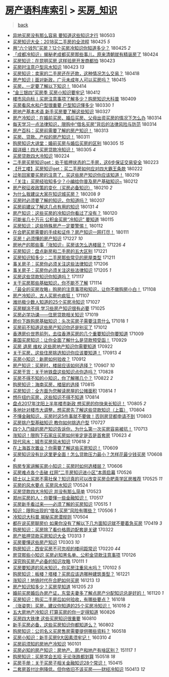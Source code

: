 [房产语料库索引](../../README.md)  > [买房_知识](买房_知识.md)
====
> [back](../README.md)

- [异地买房没有那么容易 要知道这些知识才行](http://jkwz.applinzi.com/ittc/7098904768124814342.html#%E5%BC%82%E5%9C%B0%E4%B9%B0%E6%88%BF%E6%B2%A1%E6%9C%89%E9%82%A3%E4%B9%88%E5%AE%B9%E6%98%93+%E8%A6%81%E7%9F%A5%E9%81%93%E8%BF%99%E4%BA%9B%E7%9F%A5%E8%AF%86%E6%89%8D%E8%A1%8C) 180503  
- [买房知识大全：2018买二手房的全流程](http://jkwz.applinzi.com/ittc/7095940019212780560.html#%E4%B9%B0%E6%88%BF%E7%9F%A5%E8%AF%86%E5%A4%A7%E5%85%A8%EF%BC%9A2018%E4%B9%B0%E4%BA%8C%E6%89%8B%E6%88%BF%E7%9A%84%E5%85%A8%E6%B5%81%E7%A8%8B) 180425 *5* 
- [用“六个钱包”买房？12个买房冷知识你知道多少？](http://jkwz.applinzi.com/ittc/7095861297872897030.html#%E7%94%A8%E2%80%9C%E5%85%AD%E4%B8%AA%E9%92%B1%E5%8C%85%E2%80%9D%E4%B9%B0%E6%88%BF%EF%BC%9F12%E4%B8%AA%E4%B9%B0%E6%88%BF%E5%86%B7%E7%9F%A5%E8%AF%86%E4%BD%A0%E7%9F%A5%E9%81%93%E5%A4%9A%E5%B0%91%EF%BC%9F) 180425 *2* 
- [「成都冷知识」揭秘老成都买房那些事儿，原来清朝就有精装房了](http://jkwz.applinzi.com/ittc/7095553849152766986.html#%E3%80%8C%E6%88%90%E9%83%BD%E5%86%B7%E7%9F%A5%E8%AF%86%E3%80%8D%E6%8F%AD%E7%A7%98%E8%80%81%E6%88%90%E9%83%BD%E4%B9%B0%E6%88%BF%E9%82%A3%E4%BA%9B%E4%BA%8B%E5%84%BF%EF%BC%8C%E5%8E%9F%E6%9D%A5%E6%B8%85%E6%9C%9D%E5%B0%B1%E6%9C%89%E7%B2%BE%E8%A3%85%E6%88%BF%E4%BA%86) 180424  
- [买房知识：在昆明买房 这样验房开发商都怕](http://jkwz.applinzi.com/ittc/7095209734649152523.html#%E4%B9%B0%E6%88%BF%E7%9F%A5%E8%AF%86%EF%BC%9A%E5%9C%A8%E6%98%86%E6%98%8E%E4%B9%B0%E6%88%BF+%E8%BF%99%E6%A0%B7%E9%AA%8C%E6%88%BF%E5%BC%80%E5%8F%91%E5%95%86%E9%83%BD%E6%80%95) 180423  
- [买房时注意户型风水知识](http://jkwz.applinzi.com/ittc/7095171153327031302.html#%E4%B9%B0%E6%88%BF%E6%97%B6%E6%B3%A8%E6%84%8F%E6%88%B7%E5%9E%8B%E9%A3%8E%E6%B0%B4%E7%9F%A5%E8%AF%86) 180423 *13* 
- [买房知识：卖家的二手房还在还款，这种情况怎么交易？](http://jkwz.applinzi.com/ittc/7093309925440881674.html#%E4%B9%B0%E6%88%BF%E7%9F%A5%E8%AF%86%EF%BC%9A%E5%8D%96%E5%AE%B6%E7%9A%84%E4%BA%8C%E6%89%8B%E6%88%BF%E8%BF%98%E5%9C%A8%E8%BF%98%E6%AC%BE%EF%BC%8C%E8%BF%99%E7%A7%8D%E6%83%85%E5%86%B5%E6%80%8E%E4%B9%88%E4%BA%A4%E6%98%93%EF%BC%9F) 180418  
- [房产知识丨面对新政，广元未成年人可以买房吗？](http://jkwz.applinzi.com/ittc/7092229004574852113.html#%E6%88%BF%E4%BA%A7%E7%9F%A5%E8%AF%86%E4%B8%A8%E9%9D%A2%E5%AF%B9%E6%96%B0%E6%94%BF%EF%BC%8C%E5%B9%BF%E5%85%83%E6%9C%AA%E6%88%90%E5%B9%B4%E4%BA%BA%E5%8F%AF%E4%BB%A5%E4%B9%B0%E6%88%BF%E5%90%97%EF%BC%9F) 180415  
- [买房，一定要了解以下知识！](http://jkwz.applinzi.com/ittc/7091961633469629457.html#%E4%B9%B0%E6%88%BF%EF%BC%8C%E4%B8%80%E5%AE%9A%E8%A6%81%E4%BA%86%E8%A7%A3%E4%BB%A5%E4%B8%8B%E7%9F%A5%E8%AF%86%EF%BC%81) 180414  
- [“金三银四”买房季  买房小知识要牢记](http://jkwz.applinzi.com/ittc/7091002502109725702.html#%E2%80%9C%E9%87%91%E4%B8%89%E9%93%B6%E5%9B%9B%E2%80%9D%E4%B9%B0%E6%88%BF%E5%AD%A3++%E4%B9%B0%E6%88%BF%E5%B0%8F%E7%9F%A5%E8%AF%86%E8%A6%81%E7%89%A2%E8%AE%B0) 180412  
- [楼市风向标丨买房注意事项了解多少？购房知识大科普](http://jkwz.applinzi.com/ittc/7089972360855946251.html#%E6%A5%BC%E5%B8%82%E9%A3%8E%E5%90%91%E6%A0%87%E4%B8%A8%E4%B9%B0%E6%88%BF%E6%B3%A8%E6%84%8F%E4%BA%8B%E9%A1%B9%E4%BA%86%E8%A7%A3%E5%A4%9A%E5%B0%91%EF%BC%9F%E8%B4%AD%E6%88%BF%E7%9F%A5%E8%AF%86%E5%A4%A7%E7%A7%91%E6%99%AE) 180409  
- [买房看风水和户型很重要 户型知识懂多少](http://jkwz.applinzi.com/ittc/7086224773610996752.html#%E4%B9%B0%E6%88%BF%E7%9C%8B%E9%A3%8E%E6%B0%B4%E5%92%8C%E6%88%B7%E5%9E%8B%E5%BE%88%E9%87%8D%E8%A6%81+%E6%88%B7%E5%9E%8B%E7%9F%A5%E8%AF%86%E6%87%82%E5%A4%9A%E5%B0%91) 180330 *1* 
- [房地产基本术语 新手买房要了解这些知识](http://jkwz.applinzi.com/ittc/7085096474037978128.html#%E6%88%BF%E5%9C%B0%E4%BA%A7%E5%9F%BA%E6%9C%AC%E6%9C%AF%E8%AF%AD+%E6%96%B0%E6%89%8B%E4%B9%B0%E6%88%BF%E8%A6%81%E4%BA%86%E8%A7%A3%E8%BF%99%E4%BA%9B%E7%9F%A5%E8%AF%86) 180327  
- [房产冷知识：在婚前买房、婚后买房、父母出资买房的情况下怎么办](http://jkwz.applinzi.com/ittc/7080342419147326475.html#%E6%88%BF%E4%BA%A7%E5%86%B7%E7%9F%A5%E8%AF%86%EF%BC%9A%E5%9C%A8%E5%A9%9A%E5%89%8D%E4%B9%B0%E6%88%BF%E3%80%81%E5%A9%9A%E5%90%8E%E4%B9%B0%E6%88%BF%E3%80%81%E7%88%B6%E6%AF%8D%E5%87%BA%E8%B5%84%E4%B9%B0%E6%88%BF%E7%9A%84%E6%83%85%E5%86%B5%E4%B8%8B%E6%80%8E%E4%B9%88%E5%8A%9E) 180314  
- [每天学习一点法律知识，限购中“借名买房”背后的法律风险与防范](http://jkwz.applinzi.com/ittc/7080332840325874694.html#%E6%AF%8F%E5%A4%A9%E5%AD%A6%E4%B9%A0%E4%B8%80%E7%82%B9%E6%B3%95%E5%BE%8B%E7%9F%A5%E8%AF%86%EF%BC%8C%E9%99%90%E8%B4%AD%E4%B8%AD%E2%80%9C%E5%80%9F%E5%90%8D%E4%B9%B0%E6%88%BF%E2%80%9D%E8%83%8C%E5%90%8E%E7%9A%84%E6%B3%95%E5%BE%8B%E9%A3%8E%E9%99%A9%E4%B8%8E%E9%98%B2%E8%8C%83) 180314  
- [房产百科：买房前需要了解的房产知识！](http://jkwz.applinzi.com/ittc/7079931474101142544.html#%E6%88%BF%E4%BA%A7%E7%99%BE%E7%A7%91%EF%BC%9A%E4%B9%B0%E6%88%BF%E5%89%8D%E9%9C%80%E8%A6%81%E4%BA%86%E8%A7%A3%E7%9A%84%E6%88%BF%E4%BA%A7%E7%9F%A5%E8%AF%86%EF%BC%81) 180313  
- [买房、贷款、产权的房产知识！](http://jkwz.applinzi.com/ittc/7079143680793642001.html#%E4%B9%B0%E6%88%BF%E3%80%81%E8%B4%B7%E6%AC%BE%E3%80%81%E4%BA%A7%E6%9D%83%E7%9A%84%E6%88%BF%E4%BA%A7%E7%9F%A5%E8%AF%86%EF%BC%81) 180311  
- [购房知识大讲堂：婚前买房与婚后买房的区别](http://jkwz.applinzi.com/ittc/7077037378672002055.html#%E8%B4%AD%E6%88%BF%E7%9F%A5%E8%AF%86%E5%A4%A7%E8%AE%B2%E5%A0%82%EF%BC%9A%E5%A9%9A%E5%89%8D%E4%B9%B0%E6%88%BF%E4%B8%8E%E5%A9%9A%E5%90%8E%E4%B9%B0%E6%88%BF%E7%9A%84%E5%8C%BA%E5%88%AB) 180305 *15* 
- [超详细！四大买房贷款冷知识！](http://jkwz.applinzi.com/ittc/7076922262177711110.html#%E8%B6%85%E8%AF%A6%E7%BB%86%EF%BC%81%E5%9B%9B%E5%A4%A7%E4%B9%B0%E6%88%BF%E8%B4%B7%E6%AC%BE%E5%86%B7%E7%9F%A5%E8%AF%86%EF%BC%81) 180305 *4* 
- [买房贷款四大冷知识](http://jkwz.applinzi.com/ittc/7073589851951989771.html#%E4%B9%B0%E6%88%BF%E8%B4%B7%E6%AC%BE%E5%9B%9B%E5%A4%A7%E5%86%B7%E7%9F%A5%E8%AF%86) 180224  
- [二手房买房知识get：处于抵押状态的二手房，这6步保证交易安全](http://jkwz.applinzi.com/ittc/7069896159919604752.html#%E4%BA%8C%E6%89%8B%E6%88%BF%E4%B9%B0%E6%88%BF%E7%9F%A5%E8%AF%86get%EF%BC%9A%E5%A4%84%E4%BA%8E%E6%8A%B5%E6%8A%BC%E7%8A%B6%E6%80%81%E7%9A%84%E4%BA%8C%E6%89%8B%E6%88%BF%EF%BC%8C%E8%BF%996%E6%AD%A5%E4%BF%9D%E8%AF%81%E4%BA%A4%E6%98%93%E5%AE%89%E5%85%A8) 180223  
- [【开工喽】买房知识get：买二手房如何应对四大霸王条款](http://jkwz.applinzi.com/ittc/7072924057052120070.html#%E3%80%90%E5%BC%80%E5%B7%A5%E5%96%BD%E3%80%91%E4%B9%B0%E6%88%BF%E7%9F%A5%E8%AF%86get%EF%BC%9A%E4%B9%B0%E4%BA%8C%E6%89%8B%E6%88%BF%E5%A6%82%E4%BD%95%E5%BA%94%E5%AF%B9%E5%9B%9B%E5%A4%A7%E9%9C%B8%E7%8E%8B%E6%9D%A1%E6%AC%BE) 180222  
- [过年回家要买房的注意了，买这些房产知识你应该知道！](http://jkwz.applinzi.com/ittc/7069188088650007569.html#%E8%BF%87%E5%B9%B4%E5%9B%9E%E5%AE%B6%E8%A6%81%E4%B9%B0%E6%88%BF%E7%9A%84%E6%B3%A8%E6%84%8F%E4%BA%86%EF%BC%8C%E4%B9%B0%E8%BF%99%E4%BA%9B%E6%88%BF%E4%BA%A7%E7%9F%A5%E8%AF%86%E4%BD%A0%E5%BA%94%E8%AF%A5%E7%9F%A5%E9%81%93%EF%BC%81) 180219  
- [「关注」买房经验知多少？小编给你普及房产基础知识~](http://jkwz.applinzi.com/ittc/7069283793892803595.html#%E3%80%8C%E5%85%B3%E6%B3%A8%E3%80%8D%E4%B9%B0%E6%88%BF%E7%BB%8F%E9%AA%8C%E7%9F%A5%E5%A4%9A%E5%B0%91%EF%BC%9F%E5%B0%8F%E7%BC%96%E7%BB%99%E4%BD%A0%E6%99%AE%E5%8F%8A%E6%88%BF%E4%BA%A7%E5%9F%BA%E7%A1%80%E7%9F%A5%E8%AF%86%7E) 180212  
- [房产税征收政策的变化（买房必备知识）](http://jkwz.applinzi.com/ittc/7066904143879210001.html#%E6%88%BF%E4%BA%A7%E7%A8%8E%E5%BE%81%E6%94%B6%E6%94%BF%E7%AD%96%E7%9A%84%E5%8F%98%E5%8C%96%EF%BC%88%E4%B9%B0%E6%88%BF%E5%BF%85%E5%A4%87%E7%9F%A5%E8%AF%86%EF%BC%89) 180210 *2* 
- [为什么我建议大家在知识城买房？](http://jkwz.applinzi.com/ittc/7067803440577512464.html#%E4%B8%BA%E4%BB%80%E4%B9%88%E6%88%91%E5%BB%BA%E8%AE%AE%E5%A4%A7%E5%AE%B6%E5%9C%A8%E7%9F%A5%E8%AF%86%E5%9F%8E%E4%B9%B0%E6%88%BF%EF%BC%9F) 180208 *9* 
- [买房时必须要了解的知识，你知道吗？](http://jkwz.applinzi.com/ittc/7067261865602581520.html#%E4%B9%B0%E6%88%BF%E6%97%B6%E5%BF%85%E9%A1%BB%E8%A6%81%E4%BA%86%E8%A7%A3%E7%9A%84%E7%9F%A5%E8%AF%86%EF%BC%8C%E4%BD%A0%E7%9F%A5%E9%81%93%E5%90%97%EF%BC%9F) 180207  
- [买房前建议了解这几点有用的知识](http://jkwz.applinzi.com/ittc/7064685809033020423.html#%E4%B9%B0%E6%88%BF%E5%89%8D%E5%BB%BA%E8%AE%AE%E4%BA%86%E8%A7%A3%E8%BF%99%E5%87%A0%E7%82%B9%E6%9C%89%E7%94%A8%E7%9A%84%E7%9F%A5%E8%AF%86) 180131 *4* 
- [房产知识：这些买房的冷知识你看过了没有？](http://jkwz.applinzi.com/ittc/7060680994409939975.html#%E6%88%BF%E4%BA%A7%E7%9F%A5%E8%AF%86%EF%BC%9A%E8%BF%99%E4%BA%9B%E4%B9%B0%E6%88%BF%E7%9A%84%E5%86%B7%E7%9F%A5%E8%AF%86%E4%BD%A0%E7%9C%8B%E8%BF%87%E4%BA%86%E6%B2%A1%E6%9C%89%EF%BC%9F) 180120  
- [可能省几十万元 公积金买房“冷知识” 要知道](http://jkwz.applinzi.com/ittc/7058761287863895046.html#%E5%8F%AF%E8%83%BD%E7%9C%81%E5%87%A0%E5%8D%81%E4%B8%87%E5%85%83+%E5%85%AC%E7%A7%AF%E9%87%91%E4%B9%B0%E6%88%BF%E2%80%9C%E5%86%B7%E7%9F%A5%E8%AF%86%E2%80%9D+%E8%A6%81%E7%9F%A5%E9%81%93) 180115  
- [买房知识：这些特殊房产一定要警惕！](http://jkwz.applinzi.com/ittc/7057753228748260363.html#%E4%B9%B0%E6%88%BF%E7%9F%A5%E8%AF%86%EF%BC%9A%E8%BF%99%E4%BA%9B%E7%89%B9%E6%AE%8A%E6%88%BF%E4%BA%A7%E4%B8%80%E5%AE%9A%E8%A6%81%E8%AD%A6%E6%83%95%EF%BC%81) 180112  
- [在合肥买房需要的手续和证件？房产知识一网打尽！](http://jkwz.applinzi.com/ittc/7057226439420544007.html#%E5%9C%A8%E5%90%88%E8%82%A5%E4%B9%B0%E6%88%BF%E9%9C%80%E8%A6%81%E7%9A%84%E6%89%8B%E7%BB%AD%E5%92%8C%E8%AF%81%E4%BB%B6%EF%BC%9F%E6%88%BF%E4%BA%A7%E7%9F%A5%E8%AF%86%E4%B8%80%E7%BD%91%E6%89%93%E5%B0%BD%EF%BC%81) 180111  
- [买房！必须懂的房产知识](http://jkwz.applinzi.com/ittc/7051761037219464208.html#%E4%B9%B0%E6%88%BF%EF%BC%81%E5%BF%85%E9%A1%BB%E6%87%82%E7%9A%84%E6%88%BF%E4%BA%A7%E7%9F%A5%E8%AF%86) 171227 *10* 
- [房地产的那些事「涨知识」买房该怎么选楼层？](http://jkwz.applinzi.com/ittc/7051507774255531024.html#%E6%88%BF%E5%9C%B0%E4%BA%A7%E7%9A%84%E9%82%A3%E4%BA%9B%E4%BA%8B%E3%80%8C%E6%B6%A8%E7%9F%A5%E8%AF%86%E3%80%8D%E4%B9%B0%E6%88%BF%E8%AF%A5%E6%80%8E%E4%B9%88%E9%80%89%E6%A5%BC%E5%B1%82%EF%BC%9F) 171226 *4* 
- [买房知识：盘点新房和二手房的五大区别](http://jkwz.applinzi.com/ittc/7049481480231715856.html#%E4%B9%B0%E6%88%BF%E7%9F%A5%E8%AF%86%EF%BC%9A%E7%9B%98%E7%82%B9%E6%96%B0%E6%88%BF%E5%92%8C%E4%BA%8C%E6%89%8B%E6%88%BF%E7%9A%84%E4%BA%94%E5%A4%A7%E5%8C%BA%E5%88%AB) 171221  
- [买房知识知多少：二手房那些常见的房屋类型](http://jkwz.applinzi.com/ittc/7045873682679858193.html#%E4%B9%B0%E6%88%BF%E7%9F%A5%E8%AF%86%E7%9F%A5%E5%A4%9A%E5%B0%91%EF%BC%9A%E4%BA%8C%E6%89%8B%E6%88%BF%E9%82%A3%E4%BA%9B%E5%B8%B8%E8%A7%81%E7%9A%84%E6%88%BF%E5%B1%8B%E7%B1%BB%E5%9E%8B) 171211  
- [事关房子：买房你必须关注这些法律知识](http://jkwz.applinzi.com/ittc/7043982763114365968.html#%E4%BA%8B%E5%85%B3%E6%88%BF%E5%AD%90%EF%BC%9A%E4%B9%B0%E6%88%BF%E4%BD%A0%E5%BF%85%E9%A1%BB%E5%85%B3%E6%B3%A8%E8%BF%99%E4%BA%9B%E6%B3%95%E5%BE%8B%E7%9F%A5%E8%AF%86) 171206  
- [事关房子：买房你必须关注这些法律知识](http://jkwz.applinzi.com/ittc/7043673875747963921.html#%E4%BA%8B%E5%85%B3%E6%88%BF%E5%AD%90%EF%BC%9A%E4%B9%B0%E6%88%BF%E4%BD%A0%E5%BF%85%E9%A1%BB%E5%85%B3%E6%B3%A8%E8%BF%99%E4%BA%9B%E6%B3%95%E5%BE%8B%E7%9F%A5%E8%AF%86) 171205 *1* 
- [买房这些贷款知识你知道吗？](http://jkwz.applinzi.com/ittc/7036883113303606288.html#%E4%B9%B0%E6%88%BF%E8%BF%99%E4%BA%9B%E8%B4%B7%E6%AC%BE%E7%9F%A5%E8%AF%86%E4%BD%A0%E7%9F%A5%E9%81%93%E5%90%97%EF%BC%9F) 171117  
- [关于买房那些基础知识，你不能不了解](http://jkwz.applinzi.com/ittc/7035725906646139920.html#%E5%85%B3%E4%BA%8E%E4%B9%B0%E6%88%BF%E9%82%A3%E4%BA%9B%E5%9F%BA%E7%A1%80%E7%9F%A5%E8%AF%86%EF%BC%8C%E4%BD%A0%E4%B8%8D%E8%83%BD%E4%B8%8D%E4%BA%86%E8%A7%A3) 171114  
- [「最全的买房攻略」购房的注意事项和知识，让你不做购房小白！](http://jkwz.applinzi.com/ittc/7033591715439576080.html#%E3%80%8C%E6%9C%80%E5%85%A8%E7%9A%84%E4%B9%B0%E6%88%BF%E6%94%BB%E7%95%A5%E3%80%8D%E8%B4%AD%E6%88%BF%E7%9A%84%E6%B3%A8%E6%84%8F%E4%BA%8B%E9%A1%B9%E5%92%8C%E7%9F%A5%E8%AF%86%EF%BC%8C%E8%AE%A9%E4%BD%A0%E4%B8%8D%E5%81%9A%E8%B4%AD%E6%88%BF%E5%B0%8F%E7%99%BD%EF%BC%81) 171108  
- [房产冷知识，古人买房也疯狂！](http://jkwz.applinzi.com/ittc/7033261222709953552.html#%E6%88%BF%E4%BA%A7%E5%86%B7%E7%9F%A5%E8%AF%86%EF%BC%8C%E5%8F%A4%E4%BA%BA%E4%B9%B0%E6%88%BF%E4%B9%9F%E7%96%AF%E7%8B%82%EF%BC%81) 171107  
- [潍坊极少数人知道的25个买房冷知识](http://jkwz.applinzi.com/ittc/7029084125896639504.html#%E6%BD%8D%E5%9D%8A%E6%9E%81%E5%B0%91%E6%95%B0%E4%BA%BA%E7%9F%A5%E9%81%93%E7%9A%8425%E4%B8%AA%E4%B9%B0%E6%88%BF%E5%86%B7%E7%9F%A5%E8%AF%86) 171027  
- [买房糊涂不得 学习些房产知识很有必要](http://jkwz.applinzi.com/ittc/7028430558307288081.html#%E4%B9%B0%E6%88%BF%E7%B3%8A%E6%B6%82%E4%B8%8D%E5%BE%97+%E5%AD%A6%E4%B9%A0%E4%BA%9B%E6%88%BF%E4%BA%A7%E7%9F%A5%E8%AF%86%E5%BE%88%E6%9C%89%E5%BF%85%E8%A6%81) 171025  
- [买房必学功课——住房贷款相关知识](http://jkwz.applinzi.com/ittc/7026165252553704465.html#%E4%B9%B0%E6%88%BF%E5%BF%85%E5%AD%A6%E5%8A%9F%E8%AF%BE%E2%80%94%E2%80%94%E4%BD%8F%E6%88%BF%E8%B4%B7%E6%AC%BE%E7%9B%B8%E5%85%B3%E7%9F%A5%E8%AF%86) 171019  
- [房价下跌购房基础知识：头次买房子需要注意什么](http://jkwz.applinzi.com/ittc/7025908240452420624.html#%E6%88%BF%E4%BB%B7%E4%B8%8B%E8%B7%8C%E8%B4%AD%E6%88%BF%E5%9F%BA%E7%A1%80%E7%9F%A5%E8%AF%86%EF%BC%9A%E5%A4%B4%E6%AC%A1%E4%B9%B0%E6%88%BF%E5%AD%90%E9%9C%80%E8%A6%81%E6%B3%A8%E6%84%8F%E4%BB%80%E4%B9%88) 171018 *1* 
- [买房前不知道这些房产知识你还是别买了](http://jkwz.applinzi.com/ittc/7023582820033889296.html#%E4%B9%B0%E6%88%BF%E5%89%8D%E4%B8%8D%E7%9F%A5%E9%81%93%E8%BF%99%E4%BA%9B%E6%88%BF%E4%BA%A7%E7%9F%A5%E8%AF%86%E4%BD%A0%E8%BF%98%E6%98%AF%E5%88%AB%E4%B9%B0%E4%BA%86) 171012  
- [香港房价世界前列，去往香港买房的几个重要知识你要知道](http://jkwz.applinzi.com/ittc/7022480284166128656.html#%E9%A6%99%E6%B8%AF%E6%88%BF%E4%BB%B7%E4%B8%96%E7%95%8C%E5%89%8D%E5%88%97%EF%BC%8C%E5%8E%BB%E5%BE%80%E9%A6%99%E6%B8%AF%E4%B9%B0%E6%88%BF%E7%9A%84%E5%87%A0%E4%B8%AA%E9%87%8D%E8%A6%81%E7%9F%A5%E8%AF%86%E4%BD%A0%E8%A6%81%E7%9F%A5%E9%81%93) 171009  
- [美国买房知识：让你全面了解什么是贷款预受函！](http://jkwz.applinzi.com/ittc/7018706693050074129.html#%E7%BE%8E%E5%9B%BD%E4%B9%B0%E6%88%BF%E7%9F%A5%E8%AF%86%EF%BC%9A%E8%AE%A9%E4%BD%A0%E5%85%A8%E9%9D%A2%E4%BA%86%E8%A7%A3%E4%BB%80%E4%B9%88%E6%98%AF%E8%B4%B7%E6%AC%BE%E9%A2%84%E5%8F%97%E5%87%BD%EF%BC%81) 170929  
- [买房 退房 维权 这些房地产知识你需要知道](http://jkwz.applinzi.com/ittc/7016083294981194768.html#%E4%B9%B0%E6%88%BF+%E9%80%80%E6%88%BF+%E7%BB%B4%E6%9D%83+%E8%BF%99%E4%BA%9B%E6%88%BF%E5%9C%B0%E4%BA%A7%E7%9F%A5%E8%AF%86%E4%BD%A0%E9%9C%80%E8%A6%81%E7%9F%A5%E9%81%93) 170922  
- [关于买房，这些住房挑选知识你应该要知道！](http://jkwz.applinzi.com/ittc/7012731317253571600.html#%E5%85%B3%E4%BA%8E%E4%B9%B0%E6%88%BF%EF%BC%8C%E8%BF%99%E4%BA%9B%E4%BD%8F%E6%88%BF%E6%8C%91%E9%80%89%E7%9F%A5%E8%AF%86%E4%BD%A0%E5%BA%94%E8%AF%A5%E8%A6%81%E7%9F%A5%E9%81%93%EF%BC%81) 170913 *4* 
- [买房小知识：新房如何验收？](http://jkwz.applinzi.com/ittc/7012465081840042768.html#%E4%B9%B0%E6%88%BF%E5%B0%8F%E7%9F%A5%E8%AF%86%EF%BC%9A%E6%96%B0%E6%88%BF%E5%A6%82%E4%BD%95%E9%AA%8C%E6%94%B6%EF%BC%9F) 170912  
- [房产知识：买房时，楼层应该如何选择？](http://jkwz.applinzi.com/ittc/7010593919765840912.html#%E6%88%BF%E4%BA%A7%E7%9F%A5%E8%AF%86%EF%BC%9A%E4%B9%B0%E6%88%BF%E6%97%B6%EF%BC%8C%E6%A5%BC%E5%B1%82%E5%BA%94%E8%AF%A5%E5%A6%82%E4%BD%95%E9%80%89%E6%8B%A9%EF%BC%9F) 170907 *10* 
- [买房干货：关于地铁盘这些知识点你造吗？](http://jkwz.applinzi.com/ittc/7006871246653096977.html#%E4%B9%B0%E6%88%BF%E5%B9%B2%E8%B4%A7%EF%BC%9A%E5%85%B3%E4%BA%8E%E5%9C%B0%E9%93%81%E7%9B%98%E8%BF%99%E4%BA%9B%E7%9F%A5%E8%AF%86%E7%82%B9%E4%BD%A0%E9%80%A0%E5%90%97%EF%BC%9F) 170828  
- [买房不得不知的小知识，你了解哪几个？](http://jkwz.applinzi.com/ittc/7004545497833145360.html#%E4%B9%B0%E6%88%BF%E4%B8%8D%E5%BE%97%E4%B8%8D%E7%9F%A5%E7%9A%84%E5%B0%8F%E7%9F%A5%E8%AF%86%EF%BC%8C%E4%BD%A0%E4%BA%86%E8%A7%A3%E5%93%AA%E5%87%A0%E4%B8%AA%EF%BC%9F) 170822 *2* 
- [购房知识：海南买房，楼层的选择](http://jkwz.applinzi.com/ittc/7002066592861783057.html#%E8%B4%AD%E6%88%BF%E7%9F%A5%E8%AF%86%EF%BC%9A%E6%B5%B7%E5%8D%97%E4%B9%B0%E6%88%BF%EF%BC%8C%E6%A5%BC%E5%B1%82%E7%9A%84%E9%80%89%E6%8B%A9) 170815  
- [买房知识：全方面为您解读房屋的公摊面积](http://jkwz.applinzi.com/ittc/7001720873990751248.html#%E4%B9%B0%E6%88%BF%E7%9F%A5%E8%AF%86%EF%BC%9A%E5%85%A8%E6%96%B9%E9%9D%A2%E4%B8%BA%E6%82%A8%E8%A7%A3%E8%AF%BB%E6%88%BF%E5%B1%8B%E7%9A%84%E5%85%AC%E6%91%8A%E9%9D%A2%E7%A7%AF) 170814 *1* 
- [想在纽约买房，这些知识不得不知道](http://jkwz.applinzi.com/ittc/7001716498585093137.html#%E6%83%B3%E5%9C%A8%E7%BA%BD%E7%BA%A6%E4%B9%B0%E6%88%BF%EF%BC%8C%E8%BF%99%E4%BA%9B%E7%9F%A5%E8%AF%86%E4%B8%8D%E5%BE%97%E4%B8%8D%E7%9F%A5%E9%81%93) 170814  
- [盘点2017年沈阳上半年楼市新政 想买房的你快来长知识！](http://jkwz.applinzi.com/ittc/6998262184621376528.html#%E7%9B%98%E7%82%B92017%E5%B9%B4%E6%B2%88%E9%98%B3%E4%B8%8A%E5%8D%8A%E5%B9%B4%E6%A5%BC%E5%B8%82%E6%96%B0%E6%94%BF+%E6%83%B3%E4%B9%B0%E6%88%BF%E7%9A%84%E4%BD%A0%E5%BF%AB%E6%9D%A5%E9%95%BF%E7%9F%A5%E8%AF%86%EF%BC%81) 170805 *2* 
- [多地针对楼市大调整，想买房先了解这些贷款知识（上篇）](http://jkwz.applinzi.com/ittc/6997957657640829968.html#%E5%A4%9A%E5%9C%B0%E9%92%88%E5%AF%B9%E6%A5%BC%E5%B8%82%E5%A4%A7%E8%B0%83%E6%95%B4%EF%BC%8C%E6%83%B3%E4%B9%B0%E6%88%BF%E5%85%88%E4%BA%86%E8%A7%A3%E8%BF%99%E4%BA%9B%E8%B4%B7%E6%AC%BE%E7%9F%A5%E8%AF%86%EF%BC%88%E4%B8%8A%E7%AF%87%EF%BC%89) 170804  
- [不懂金融知识，买房时这5件事就不要做！否则房贷都申请不到](http://jkwz.applinzi.com/ittc/6997627208322253840.html#%E4%B8%8D%E6%87%82%E9%87%91%E8%9E%8D%E7%9F%A5%E8%AF%86%EF%BC%8C%E4%B9%B0%E6%88%BF%E6%97%B6%E8%BF%995%E4%BB%B6%E4%BA%8B%E5%B0%B1%E4%B8%8D%E8%A6%81%E5%81%9A%EF%BC%81%E5%90%A6%E5%88%99%E6%88%BF%E8%B4%B7%E9%83%BD%E7%94%B3%E8%AF%B7%E4%B8%8D%E5%88%B0) 170803  
- [买房挑户型基础知识 教你如何挑选户型](http://jkwz.applinzi.com/ittc/6994921123580740624.html#%E4%B9%B0%E6%88%BF%E6%8C%91%E6%88%B7%E5%9E%8B%E5%9F%BA%E7%A1%80%E7%9F%A5%E8%AF%86+%E6%95%99%E4%BD%A0%E5%A6%82%E4%BD%95%E6%8C%91%E9%80%89%E6%88%B7%E5%9E%8B) 170727  
- [四个入门级的房产知识告诉你，为什么第一次买房容易被坑！](http://jkwz.applinzi.com/ittc/6989828825587123216.html#%E5%9B%9B%E4%B8%AA%E5%85%A5%E9%97%A8%E7%BA%A7%E7%9A%84%E6%88%BF%E4%BA%A7%E7%9F%A5%E8%AF%86%E5%91%8A%E8%AF%89%E4%BD%A0%EF%BC%8C%E4%B8%BA%E4%BB%80%E4%B9%88%E7%AC%AC%E4%B8%80%E6%AC%A1%E4%B9%B0%E6%88%BF%E5%AE%B9%E6%98%93%E8%A2%AB%E5%9D%91%EF%BC%81) 170713  
- [涨知识！限购下石家庄买房如何鉴定是否是首套房](http://jkwz.applinzi.com/ittc/6982394027126031364.html#%E6%B6%A8%E7%9F%A5%E8%AF%86%EF%BC%81%E9%99%90%E8%B4%AD%E4%B8%8B%E7%9F%B3%E5%AE%B6%E5%BA%84%E4%B9%B0%E6%88%BF%E5%A6%82%E4%BD%95%E9%89%B4%E5%AE%9A%E6%98%AF%E5%90%A6%E6%98%AF%E9%A6%96%E5%A5%97%E6%88%BF) 170623 *4* 
- [现代风水：城市买房风水知识](http://jkwz.applinzi.com/ittc/6980603507873678341.html#%E7%8E%B0%E4%BB%A3%E9%A3%8E%E6%B0%B4%EF%BC%9A%E5%9F%8E%E5%B8%82%E4%B9%B0%E6%88%BF%E9%A3%8E%E6%B0%B4%E7%9F%A5%E8%AF%86) 170618 *2* 
- [在上海首次置业？你需要了解这些买房知识！](http://jkwz.applinzi.com/ittc/6977193411193865220.html#%E5%9C%A8%E4%B8%8A%E6%B5%B7%E9%A6%96%E6%AC%A1%E7%BD%AE%E4%B8%9A%EF%BC%9F%E4%BD%A0%E9%9C%80%E8%A6%81%E4%BA%86%E8%A7%A3%E8%BF%99%E4%BA%9B%E4%B9%B0%E6%88%BF%E7%9F%A5%E8%AF%86%EF%BC%81) 170609  
- [买房知识没有比这里更全面！怎么贷款压力最小？怎样花最少钱买房](http://jkwz.applinzi.com/ittc/6976750357983003652.html#%E4%B9%B0%E6%88%BF%E7%9F%A5%E8%AF%86%E6%B2%A1%E6%9C%89%E6%AF%94%E8%BF%99%E9%87%8C%E6%9B%B4%E5%85%A8%E9%9D%A2%EF%BC%81%E6%80%8E%E4%B9%88%E8%B4%B7%E6%AC%BE%E5%8E%8B%E5%8A%9B%E6%9C%80%E5%B0%8F%EF%BC%9F%E6%80%8E%E6%A0%B7%E8%8A%B1%E6%9C%80%E5%B0%91%E9%92%B1%E4%B9%B0%E6%88%BF) 170608 *4* 
- [购房专家讲解买房小知识：买房时如何选楼层？](http://jkwz.applinzi.com/ittc/6975985825509540868.html#%E8%B4%AD%E6%88%BF%E4%B8%93%E5%AE%B6%E8%AE%B2%E8%A7%A3%E4%B9%B0%E6%88%BF%E5%B0%8F%E7%9F%A5%E8%AF%86%EF%BC%9A%E4%B9%B0%E6%88%BF%E6%97%B6%E5%A6%82%E4%BD%95%E9%80%89%E6%A5%BC%E5%B1%82%EF%BC%9F) 170606  
- [买房难点各个击破 红网“二手房知识进小区”本周启幕](http://jkwz.applinzi.com/ittc/6971969884975006725.html#%E4%B9%B0%E6%88%BF%E9%9A%BE%E7%82%B9%E5%90%84%E4%B8%AA%E5%87%BB%E7%A0%B4+%E7%BA%A2%E7%BD%91%E2%80%9C%E4%BA%8C%E6%89%8B%E6%88%BF%E7%9F%A5%E8%AF%86%E8%BF%9B%E5%B0%8F%E5%8C%BA%E2%80%9D%E6%9C%AC%E5%91%A8%E5%90%AF%E5%B9%95) 170526  
- [硕士以上买房不需社保？知识真的可以改变买房合肥真学区房推荐](http://jkwz.applinzi.com/ittc/6971648292428448773.html#%E7%A1%95%E5%A3%AB%E4%BB%A5%E4%B8%8A%E4%B9%B0%E6%88%BF%E4%B8%8D%E9%9C%80%E7%A4%BE%E4%BF%9D%EF%BC%9F%E7%9F%A5%E8%AF%86%E7%9C%9F%E7%9A%84%E5%8F%AF%E4%BB%A5%E6%94%B9%E5%8F%98%E4%B9%B0%E6%88%BF%E5%90%88%E8%82%A5%E7%9C%9F%E5%AD%A6%E5%8C%BA%E6%88%BF%E6%8E%A8%E8%8D%90) 170525 *11* 
- [买房的风水要点 买房风水知识](http://jkwz.applinzi.com/ittc/6971183076343284740.html#%E4%B9%B0%E6%88%BF%E7%9A%84%E9%A3%8E%E6%B0%B4%E8%A6%81%E7%82%B9+%E4%B9%B0%E6%88%BF%E9%A3%8E%E6%B0%B4%E7%9F%A5%E8%AF%86) 170524 *1* 
- [买房贷款四大冷知识 并没有那么简单](http://jkwz.applinzi.com/ittc/6970849710368621573.html#%E4%B9%B0%E6%88%BF%E8%B4%B7%E6%AC%BE%E5%9B%9B%E5%A4%A7%E5%86%B7%E7%9F%A5%E8%AF%86+%E5%B9%B6%E6%B2%A1%E6%9C%89%E9%82%A3%E4%B9%88%E7%AE%80%E5%8D%95) 170523  
- [郑州买房的人：你要懂一些金融知识！](http://jkwz.applinzi.com/ittc/6968573890782561285.html#%E9%83%91%E5%B7%9E%E4%B9%B0%E6%88%BF%E7%9A%84%E4%BA%BA%EF%BC%9A%E4%BD%A0%E8%A6%81%E6%87%82%E4%B8%80%E4%BA%9B%E9%87%91%E8%9E%8D%E7%9F%A5%E8%AF%86%EF%BC%81) 170517  
- [买房新手看过来——必须了解的买房知识](http://jkwz.applinzi.com/ittc/6967904971637933060.html#%E4%B9%B0%E6%88%BF%E6%96%B0%E6%89%8B%E7%9C%8B%E8%BF%87%E6%9D%A5%E2%80%94%E2%80%94%E5%BF%85%E9%A1%BB%E4%BA%86%E8%A7%A3%E7%9A%84%E4%B9%B0%E6%88%BF%E7%9F%A5%E8%AF%86) 170515 *1* 
- [知识：限购出现的“借名买房”风险有哪些？](http://jkwz.applinzi.com/ittc/6964551956981875716.html#%E7%9F%A5%E8%AF%86%EF%BC%9A%E9%99%90%E8%B4%AD%E5%87%BA%E7%8E%B0%E7%9A%84%E2%80%9C%E5%80%9F%E5%90%8D%E4%B9%B0%E6%88%BF%E2%80%9D%E9%A3%8E%E9%99%A9%E6%9C%89%E5%93%AA%E4%BA%9B%EF%BC%9F) 170506 *1* 
- [冷知识大科普 揭秘买房潜规则](http://jkwz.applinzi.com/ittc/6963873701031314437.html#%E5%86%B7%E7%9F%A5%E8%AF%86%E5%A4%A7%E7%A7%91%E6%99%AE+%E6%8F%AD%E7%A7%98%E4%B9%B0%E6%88%BF%E6%BD%9C%E8%A7%84%E5%88%99) 170504  
- [都在说买房聊房价 如果你没有了解以下几方面知识就不要着急买房](http://jkwz.applinzi.com/ittc/6958209953927005188.html#%E9%83%BD%E5%9C%A8%E8%AF%B4%E4%B9%B0%E6%88%BF%E8%81%8A%E6%88%BF%E4%BB%B7+%E5%A6%82%E6%9E%9C%E4%BD%A0%E6%B2%A1%E6%9C%89%E4%BA%86%E8%A7%A3%E4%BB%A5%E4%B8%8B%E5%87%A0%E6%96%B9%E9%9D%A2%E7%9F%A5%E8%AF%86%E5%B0%B1%E4%B8%8D%E8%A6%81%E7%9D%80%E6%80%A5%E4%B9%B0%E6%88%BF) 170419 *3* 
- [购房知识：买房除了看价格周边配套是关键](http://jkwz.applinzi.com/ittc/6947991479694918660.html#%E8%B4%AD%E6%88%BF%E7%9F%A5%E8%AF%86%EF%BC%9A%E4%B9%B0%E6%88%BF%E9%99%A4%E4%BA%86%E7%9C%8B%E4%BB%B7%E6%A0%BC%E5%91%A8%E8%BE%B9%E9%85%8D%E5%A5%97%E6%98%AF%E5%85%B3%E9%94%AE) 170322  
- [房产抵押贷款买房知识大全](http://jkwz.applinzi.com/ittc/6944567569779524613.html#%E6%88%BF%E4%BA%A7%E6%8A%B5%E6%8A%BC%E8%B4%B7%E6%AC%BE%E4%B9%B0%E6%88%BF%E7%9F%A5%E8%AF%86%E5%A4%A7%E5%85%A8) 170313 *1* 
- [买房要懂这些房产知识](http://jkwz.applinzi.com/ittc/6940749151200609285.html#%E4%B9%B0%E6%88%BF%E8%A6%81%E6%87%82%E8%BF%99%E4%BA%9B%E6%88%BF%E4%BA%A7%E7%9F%A5%E8%AF%86) 170303 *10* 
- [购房知识：西安买房不可忽视的楼间距常识](http://jkwz.applinzi.com/ittc/6936762393991578628.html#%E8%B4%AD%E6%88%BF%E7%9F%A5%E8%AF%86%EF%BC%9A%E8%A5%BF%E5%AE%89%E4%B9%B0%E6%88%BF%E4%B8%8D%E5%8F%AF%E5%BF%BD%E8%A7%86%E7%9A%84%E6%A5%BC%E9%97%B4%E8%B7%9D%E5%B8%B8%E8%AF%86) 170220 *44* 
- [房贷那些小知识 买房必知黑名单、公积金贷款注意事项](http://jkwz.applinzi.com/ittc/6924906848250758148.html#%E6%88%BF%E8%B4%B7%E9%82%A3%E4%BA%9B%E5%B0%8F%E7%9F%A5%E8%AF%86+%E4%B9%B0%E6%88%BF%E5%BF%85%E7%9F%A5%E9%BB%91%E5%90%8D%E5%8D%95%E3%80%81%E5%85%AC%E7%A7%AF%E9%87%91%E8%B4%B7%E6%AC%BE%E6%B3%A8%E6%84%8F%E4%BA%8B%E9%A1%B9) 170126  
- [深究购买房产必备的知识攻略](http://jkwz.applinzi.com/ittc/6921806573185008644.html#%E6%B7%B1%E7%A9%B6%E8%B4%AD%E4%B9%B0%E6%88%BF%E4%BA%A7%E5%BF%85%E5%A4%87%E7%9A%84%E7%9F%A5%E8%AF%86%E6%94%BB%E7%95%A5) 170111 *1* 
- [买房要知道的风水知识，你买房注重风水吗？](http://jkwz.applinzi.com/ittc/6918328026013369349.html#%E4%B9%B0%E6%88%BF%E8%A6%81%E7%9F%A5%E9%81%93%E7%9A%84%E9%A3%8E%E6%B0%B4%E7%9F%A5%E8%AF%86%EF%BC%8C%E4%BD%A0%E4%B9%B0%E6%88%BF%E6%B3%A8%E9%87%8D%E9%A3%8E%E6%B0%B4%E5%90%97%EF%BC%9F) 170102 *5* 
- [购房知识：板楼？塔楼？买房应该选哪种建筑类型？](http://jkwz.applinzi.com/ittc/6914168714282140677.html#%E8%B4%AD%E6%88%BF%E7%9F%A5%E8%AF%86%EF%BC%9A%E6%9D%BF%E6%A5%BC%EF%BC%9F%E5%A1%94%E6%A5%BC%EF%BC%9F%E4%B9%B0%E6%88%BF%E5%BA%94%E8%AF%A5%E9%80%89%E5%93%AA%E7%A7%8D%E5%BB%BA%E7%AD%91%E7%B1%BB%E5%9E%8B%EF%BC%9F) 161221  
- [涨知识！地铁时代在合肥如何买房](http://jkwz.applinzi.com/ittc/6911187778372371460.html#%E6%B6%A8%E7%9F%A5%E8%AF%86%EF%BC%81%E5%9C%B0%E9%93%81%E6%97%B6%E4%BB%A3%E5%9C%A8%E5%90%88%E8%82%A5%E5%A6%82%E4%BD%95%E4%B9%B0%E6%88%BF) 161213 *13* 
- [房产知识知多少？买房早知道](http://jkwz.applinzi.com/ittc/6908128695016752133.html#%E6%88%BF%E4%BA%A7%E7%9F%A5%E8%AF%86%E7%9F%A5%E5%A4%9A%E5%B0%91%EF%BC%9F%E4%B9%B0%E6%88%BF%E6%97%A9%E7%9F%A5%E9%81%93) 161205 *23* 
- [婚前买房婚后办房产证，东营夫妻多了解点房产分配知识总是好的！](http://jkwz.applinzi.com/ittc/6902651119968191493.html#%E5%A9%9A%E5%89%8D%E4%B9%B0%E6%88%BF%E5%A9%9A%E5%90%8E%E5%8A%9E%E6%88%BF%E4%BA%A7%E8%AF%81%EF%BC%8C%E4%B8%9C%E8%90%A5%E5%A4%AB%E5%A6%BB%E5%A4%9A%E4%BA%86%E8%A7%A3%E7%82%B9%E6%88%BF%E4%BA%A7%E5%88%86%E9%85%8D%E7%9F%A5%E8%AF%86%E6%80%BB%E6%98%AF%E5%A5%BD%E7%9A%84%EF%BC%81) 161120 *1* 
- [买房知识：购买二手房后如何验收，有哪些要点？](http://jkwz.applinzi.com/ittc/6890383824470410244.html#%E4%B9%B0%E6%88%BF%E7%9F%A5%E8%AF%86%EF%BC%9A%E8%B4%AD%E4%B9%B0%E4%BA%8C%E6%89%8B%E6%88%BF%E5%90%8E%E5%A6%82%E4%BD%95%E9%AA%8C%E6%94%B6%EF%BC%8C%E6%9C%89%E5%93%AA%E4%BA%9B%E8%A6%81%E7%82%B9%EF%BC%9F) 161018  
- [（涨姿势）买房，建议你知道的25个买房冷知识！](http://jkwz.applinzi.com/ittc/6889715037186294789.html#%EF%BC%88%E6%B6%A8%E5%A7%BF%E5%8A%BF%EF%BC%89%E4%B9%B0%E6%88%BF%EF%BC%8C%E5%BB%BA%E8%AE%AE%E4%BD%A0%E7%9F%A5%E9%81%93%E7%9A%8425%E4%B8%AA%E4%B9%B0%E6%88%BF%E5%86%B7%E7%9F%A5%E8%AF%86%EF%BC%81) 161016 *2* 
- [五大房地产冷知识 打算买房的你一定得知道](http://jkwz.applinzi.com/ittc/6870562785368474628.html#%E4%BA%94%E5%A4%A7%E6%88%BF%E5%9C%B0%E4%BA%A7%E5%86%B7%E7%9F%A5%E8%AF%86+%E6%89%93%E7%AE%97%E4%B9%B0%E6%88%BF%E7%9A%84%E4%BD%A0%E4%B8%80%E5%AE%9A%E5%BE%97%E7%9F%A5%E9%81%93) 160826  
- [买房四大铁律 这些买房知识很重要](http://jkwz.applinzi.com/ittc/6864788821442561029.html#%E4%B9%B0%E6%88%BF%E5%9B%9B%E5%A4%A7%E9%93%81%E5%BE%8B+%E8%BF%99%E4%BA%9B%E4%B9%B0%E6%88%BF%E7%9F%A5%E8%AF%86%E5%BE%88%E9%87%8D%E8%A6%81) 160810  
- [新手买房必备，这些买房知识你都知道么？](http://jkwz.applinzi.com/ittc/6861711266816721924.html#%E6%96%B0%E6%89%8B%E4%B9%B0%E6%88%BF%E5%BF%85%E5%A4%87%EF%BC%8C%E8%BF%99%E4%BA%9B%E4%B9%B0%E6%88%BF%E7%9F%A5%E8%AF%86%E4%BD%A0%E9%83%BD%E7%9F%A5%E9%81%93%E4%B9%88%EF%BC%9F) 160802  
- [购房知识：公司名义买房售房需要提供哪些资料？](http://jkwz.applinzi.com/ittc/6833518218119218180.html#%E8%B4%AD%E6%88%BF%E7%9F%A5%E8%AF%86%EF%BC%9A%E5%85%AC%E5%8F%B8%E5%90%8D%E4%B9%89%E4%B9%B0%E6%88%BF%E5%94%AE%E6%88%BF%E9%9C%80%E8%A6%81%E6%8F%90%E4%BE%9B%E5%93%AA%E4%BA%9B%E8%B5%84%E6%96%99%EF%BC%9F) 160518  
- [买房小知识：新手买房9大因素须牢记！](http://jkwz.applinzi.com/ittc/6807978700691735557.html#%E4%B9%B0%E6%88%BF%E5%B0%8F%E7%9F%A5%E8%AF%86%EF%BC%9A%E6%96%B0%E6%89%8B%E4%B9%B0%E6%88%BF9%E5%A4%A7%E5%9B%A0%E7%B4%A0%E9%A1%BB%E7%89%A2%E8%AE%B0%EF%BC%81) 160310 *4* 
- [买房前须知的房地产冷知识](http://jkwz.applinzi.com/ittc/6782334685028025349.html#%E4%B9%B0%E6%88%BF%E5%89%8D%E9%A1%BB%E7%9F%A5%E7%9A%84%E6%88%BF%E5%9C%B0%E4%BA%A7%E5%86%B7%E7%9F%A5%E8%AF%86) 160101  
- [买房必知的房产知识：房地产、房产和地产有啥区别？](http://jkwz.applinzi.com/ittc/6765552994338997253.html#%E4%B9%B0%E6%88%BF%E5%BF%85%E7%9F%A5%E7%9A%84%E6%88%BF%E4%BA%A7%E7%9F%A5%E8%AF%86%EF%BC%9A%E6%88%BF%E5%9C%B0%E4%BA%A7%E3%80%81%E6%88%BF%E4%BA%A7%E5%92%8C%E5%9C%B0%E4%BA%A7%E6%9C%89%E5%95%A5%E5%8C%BA%E5%88%AB%EF%BC%9F) 151117 *1* 
- [购房知识：买房学会五招 无论涨跌都划算](http://jkwz.applinzi.com/ittc/547650611407908298.html#%E8%B4%AD%E6%88%BF%E7%9F%A5%E8%AF%86%EF%BC%9A%E4%B9%B0%E6%88%BF%E5%AD%A6%E4%BC%9A%E4%BA%94%E6%8B%9B+%E6%97%A0%E8%AE%BA%E6%B6%A8%E8%B7%8C%E9%83%BD%E5%88%92%E7%AE%97) 150518 *18* 
- [买房手册：关于买房子相关金融知识28个常识！](http://jkwz.applinzi.com/ittc/547650611404196723.html#%E4%B9%B0%E6%88%BF%E6%89%8B%E5%86%8C%EF%BC%9A%E5%85%B3%E4%BA%8E%E4%B9%B0%E6%88%BF%E5%AD%90%E7%9B%B8%E5%85%B3%E9%87%91%E8%9E%8D%E7%9F%A5%E8%AF%8628%E4%B8%AA%E5%B8%B8%E8%AF%86%EF%BC%81) 150415  
- [二套房首付比例降低，但你依旧不该买房——财经冷知识](http://jkwz.applinzi.com/ittc/547650611406011988.html#%E4%BA%8C%E5%A5%97%E6%88%BF%E9%A6%96%E4%BB%98%E6%AF%94%E4%BE%8B%E9%99%8D%E4%BD%8E%EF%BC%8C%E4%BD%86%E4%BD%A0%E4%BE%9D%E6%97%A7%E4%B8%8D%E8%AF%A5%E4%B9%B0%E6%88%BF%E2%80%94%E2%80%94%E8%B4%A2%E7%BB%8F%E5%86%B7%E7%9F%A5%E8%AF%86) 150413 *12* 
